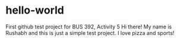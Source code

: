 # hello-world
First github test project for BUS 392, Activity 5
Hi there!
My name is Rushabh and this is just a simple test project.
I love pizza and sports!
